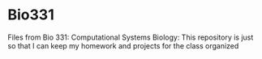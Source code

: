 # Bio331
Files from Bio 331: Computational Systems Biology:
This repository is just so that I can keep my homework and projects for the class organized
